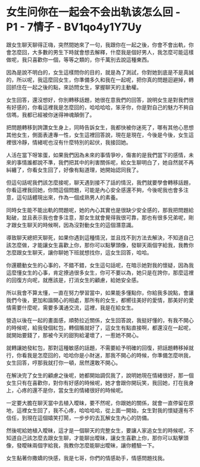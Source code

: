 # 女生问你在一起会不会出轨该怎么回 - P1 - 7情子 - BV1qo4y1Y7Uy

跟女生聊天聊得正嗨，突然間她來了一句，我跟你在一起之後，你會不會出軌，你會怎麼回，大多數的男生下時就會想去解釋，什麼我是個好男人，我怎麼可能這樣做呢，我只喜歡你一個，等等之類的，你千萬別去說這種東西。

因為是說不明白的，女生這樣問你的目的，就是為了測試，你對她到底是不是真誠的，所以呢，我這麼回女生，你準備多久和我在一起呢，把你真的問題迴避掉，轉回抓住在一起之後的點，來訪問女生，掌握聊天的主動權。

女生回答，還沒想好，你別轉移話題，她很在意我們的回答，說明女生是對我們很有好感的，你看這裡我是怎麼回的，哈哈哈哈，笨牙你，你是對自己的魅力不夠自信嗎，我都已經被你迷得神魂顛倒了。

把問題轉移到誇讚女生身上，同時告訴女生，我都快被你迷死了，哪有其他心思想其他女生，側面表達專一性，女生這裡回答說，現在是現在，今後是今後，女生這裡很冷靜，情緒呢也沒有什麼特別的起伏，我接回她。

人活在當下呀笨蛋，如果我們因為未來的事情爭吵，傷害的是我們當下的感情，未來的事情誰都說不準，我們把其中的利害關係呢，給女生聊明白了，她自然就不再糾纏了，你看女生回了，好像有點道理，她開始認同我了。

但這句話呢我們該怎麼接呢，聊天遇到接不了話的情況，我們就要學會轉移話題，你看這裡我回她，你問這個問題，可能是內心安全感還不夠，今後呢我也會多注意，這句話體現出來，作為一個成熟男人的素養。

同時女生能不能出軌的問題呢，她的內心其實也是很缺少安全感的，那我把問題給點破，並且表示我也會多注意，那女生就會覺得我很可靠，那也有很多兄弟呢，剛才跟女生聊天的時候啊，因為沒對動女生的這個潛意識。

導致聊天總把天聊死，如果你遇到這種情況，並且找不到方法去解決，不知道自己該怎麼做，才能讓女生喜歡上你，那你可以點擊頭像，發聊天兩個字給我，我教你怎麼跟女生聊天，讓你聊她下班就想找你，這女生回答，哈哈。

你還聽動女生的心事的，不錯不錯，女生這句話呢，在暗示她對我的懷疑，因為我這麼懂女生的心事，肯定撩過很多女生，你可不要以為，她只是在誇你，那麼這裡的回復方向呢，就應該是，打消女生的顧慮，給她安全感。

所以我會不算太懂，一直在努力學習當中，如果能多懂點你，你給我多說點，會讓我們今後，更加和諧開心的相處，那所有的女生，都嚮往美好的愛情，那美好的愛情需要什麼呢，需要多溝通交流，這裡，我是在給女生。

營造以後在一起的畫面感，順勢拉近關係，女生回答說，我挺好懂的，有我不開心的時候呢，給我發個紅包，轉個賬就好了，這女生有點直接啊，都還沒在一起呢，就開始要錢了，那被今天的甜狗給灌壞了，一惹她不開心。

就轉讓她發紅包，那對這種敏感的話題，不需要給予明確的回復，把話題轉移掉就行，你看我是怎麼回的，哈哈你是小財迷，那我不開心的時候，你準備怎麼哄我，女生回答，哼那我就打你一頓，居然還敢不開心。

在解決完了女生的顧慮之後呢，她都開始調侃我了，說明她現在情緒很好，那一個女生只有在喜歡你，對你有好感的時候呢，她才會跟你開玩笑，我回她，打在我身上，心疼的還不是你，當女生的情緒很好的時候呢。

一定要大膽在聊天當中去植入曖昧，要不然呢，你跟她的關係，就會一直停留在原地，這裡女生回了，我不心疼，哈哈哈哈，從上面一開始，女生對我的懷疑還有不信任，到現在這個嬉笑打鬧，一步步的去瓦解女生內心的防備。

然後呢給她植入曖昧，這才是一個聊天的完整女生，要讓人家追女生的時候呢，不知道自己該怎麼去跟女生聊，才能聊出曖昧，讓女生喜歡上你，那你可以點擊頭像，發曖昧兩個字給我，我教你怎麼能聊出曖昧，讓你體驗一下。

女生黏著你撒嬌的快感，我是七哥，你們的情感助手，情感問題找我。